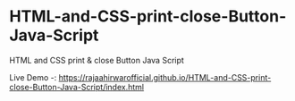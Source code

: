 # HTML-and-CSS-print-close-Button-Java-Script
HTML and CSS print &amp; close Button Java Script

  Live Demo -: https://rajaahirwarofficial.github.io/HTML-and-CSS-print-close-Button-Java-Script/index.html
